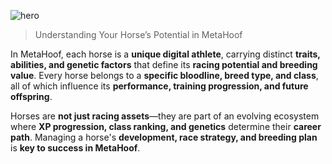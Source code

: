![hero](/img/banners/HORSES.png)

> Understanding Your Horse’s Potential in MetaHoof

In MetaHoof, each horse is a **unique digital athlete**, carrying distinct **traits, abilities, and genetic factors**
that define its **racing potential and breeding value**. Every horse belongs to a **specific bloodline, breed type, and
class**, all of which influence its **performance, training progression, and future offspring**.

Horses are **not just racing assets**—they are part of an evolving ecosystem where **XP progression, class ranking, and
genetics** determine their **career path**. Managing a horse's **development, race strategy, and breeding plan** is **key to success in MetaHoof**.

